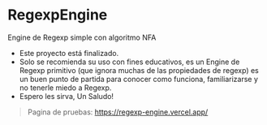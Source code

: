 # RegexpEngine
 Engine de Regexp simple con algoritmo NFA

- Este proyecto está finalizado.
- Solo se recomienda su uso con fines educativos, es un Engine de Regexp primitivo (que ignora muchas de las propiedades de regexp)
  es un buen punto de partida para conocer como funciona, familiarizarse y no tenerle miedo a Regexp.
- Espero les sirva, Un Saludo!

> Pagina de pruebas: https://regexp-engine.vercel.app/
